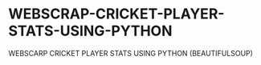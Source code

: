 # WEBSCRAP-CRICKET-PLAYER-STATS-USING-PYTHON
WEBSCARP CRICKET PLAYER STATS USING PYTHON (BEAUTIFULSOUP)
